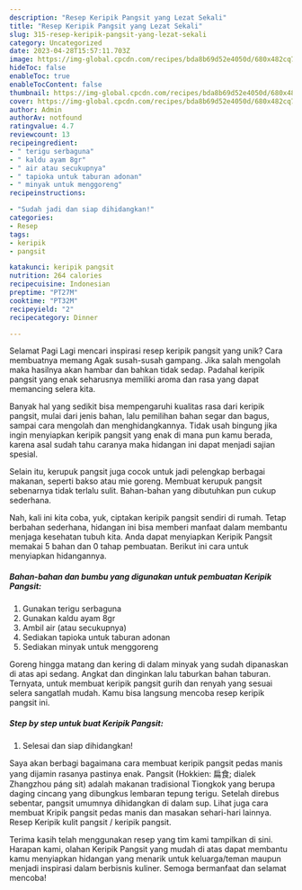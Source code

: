 ```yaml
---
description: "Resep Keripik Pangsit yang Lezat Sekali"
title: "Resep Keripik Pangsit yang Lezat Sekali"
slug: 315-resep-keripik-pangsit-yang-lezat-sekali
category: Uncategorized
date: 2023-04-28T15:57:11.703Z
image: https://img-global.cpcdn.com/recipes/bda8b69d52e4050d/680x482cq70/keripik-pangsit-foto-resep-utama.jpg
hideToc: false
enableToc: true
enableTocContent: false
thumbnail: https://img-global.cpcdn.com/recipes/bda8b69d52e4050d/680x482cq70/keripik-pangsit-foto-resep-utama.jpg
cover: https://img-global.cpcdn.com/recipes/bda8b69d52e4050d/680x482cq70/keripik-pangsit-foto-resep-utama.jpg
author: Admin
authorAv: notfound
ratingvalue: 4.7
reviewcount: 13
recipeingredient:
- " terigu serbaguna"
- " kaldu ayam 8gr"
- " air atau secukupnya"
- " tapioka untuk taburan adonan"
- " minyak untuk menggoreng"
recipeinstructions:

- "Sudah jadi dan siap dihidangkan!"
categories:
- Resep
tags:
- keripik
- pangsit

katakunci: keripik pangsit 
nutrition: 264 calories
recipecuisine: Indonesian
preptime: "PT27M"
cooktime: "PT32M"
recipeyield: "2"
recipecategory: Dinner

---
```



Selamat Pagi Lagi mencari inspirasi resep keripik pangsit yang unik? Cara membuatnya memang Agak susah-susah gampang. Jika salah mengolah maka hasilnya akan hambar dan bahkan tidak sedap. Padahal keripik pangsit yang enak seharusnya memiliki aroma dan rasa yang dapat memancing selera kita.


Banyak hal yang sedikit bisa mempengaruhi kualitas rasa dari keripik pangsit, mulai dari jenis bahan, lalu pemilihan bahan segar dan bagus, sampai cara mengolah dan menghidangkannya. Tidak usah bingung jika ingin menyiapkan keripik pangsit yang enak di mana pun kamu berada, karena asal sudah tahu caranya maka hidangan ini dapat menjadi sajian spesial.

Selain itu, kerupuk pangsit juga cocok untuk jadi pelengkap berbagai makanan, seperti bakso atau mie goreng. Membuat kerupuk pangsit sebenarnya tidak terlalu sulit. Bahan-bahan yang dibutuhkan pun cukup sederhana.


Nah, kali ini kita coba, yuk, ciptakan keripik pangsit sendiri di rumah. Tetap berbahan sederhana, hidangan ini bisa memberi manfaat dalam membantu menjaga kesehatan tubuh kita. Anda dapat menyiapkan Keripik Pangsit memakai 5 bahan dan 0 tahap pembuatan. Berikut ini cara untuk menyiapkan hidangannya.

<!--inarticleads1-->

##### Bahan-bahan dan bumbu yang digunakan untuk pembuatan Keripik Pangsit:

1. Gunakan  terigu serbaguna
1. Gunakan  kaldu ayam 8gr
1. Ambil  air (atau secukupnya)
1. Sediakan  tapioka untuk taburan adonan
1. Sediakan  minyak untuk menggoreng


Goreng hingga matang dan kering di dalam minyak yang sudah dipanaskan di atas api sedang. Angkat dan dinginkan lalu taburkan bahan taburan. Ternyata, untuk membuat keripik pangsit gurih dan renyah yang sesuai selera sangatlah mudah. Kamu bisa langsung mencoba resep keripik pangsit ini. 

<!--inarticleads2-->

##### Step by step untuk buat Keripik Pangsit:


1. Selesai dan siap dihidangkan!

Saya akan berbagi bagaimana cara membuat keripik pangsit pedas manis yang dijamin rasanya pastinya enak. Pangsit (Hokkien: 扁食; dialek Zhangzhou páng sit) adalah makanan tradisional Tiongkok yang berupa daging cincang yang dibungkus lembaran tepung terigu. Setelah direbus sebentar, pangsit umumnya dihidangkan di dalam sup. Lihat juga cara membuat Kripik pangsit pedas manis dan masakan sehari-hari lainnya. Resep Keripik kulit pangsit / keripik pangsit. 

Terima kasih telah menggunakan resep yang tim kami tampilkan di sini. Harapan kami, olahan Keripik Pangsit yang mudah di atas dapat membantu kamu menyiapkan hidangan yang menarik untuk keluarga/teman maupun menjadi inspirasi dalam berbisnis kuliner. Semoga bermanfaat dan selamat mencoba!
